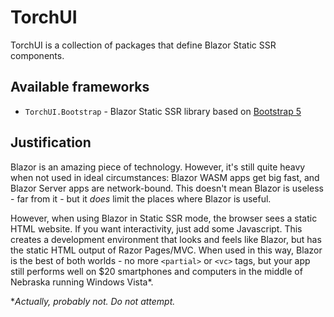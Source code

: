 # TorchUI

TorchUI is a collection of packages that define Blazor Static SSR components.

## Available frameworks

- `TorchUI.Bootstrap` - Blazor Static SSR library based on [Bootstrap 5](https://getbootstrap.com/docs/5.3/)

## Justification

Blazor is an amazing piece of technology. However, it's still quite heavy when not used in ideal circumstances: Blazor WASM apps get big fast, and Blazor Server apps are network-bound. This doesn't mean Blazor is useless - far from it - but it *does* limit the places where Blazor is useful.

However, when using Blazor in Static SSR mode, the browser sees a static HTML website. If you want interactivity, just add some Javascript. This creates a development environment that looks and feels like Blazor, but has the static HTML output of Razor Pages/MVC. When used in this way, Blazor is the best of both worlds - no more `<partial>` or `<vc>` tags, but your app still performs well on $20 smartphones and computers in the middle of Nebraska running Windows Vista\*.

\**Actually, probably not. Do not attempt.*